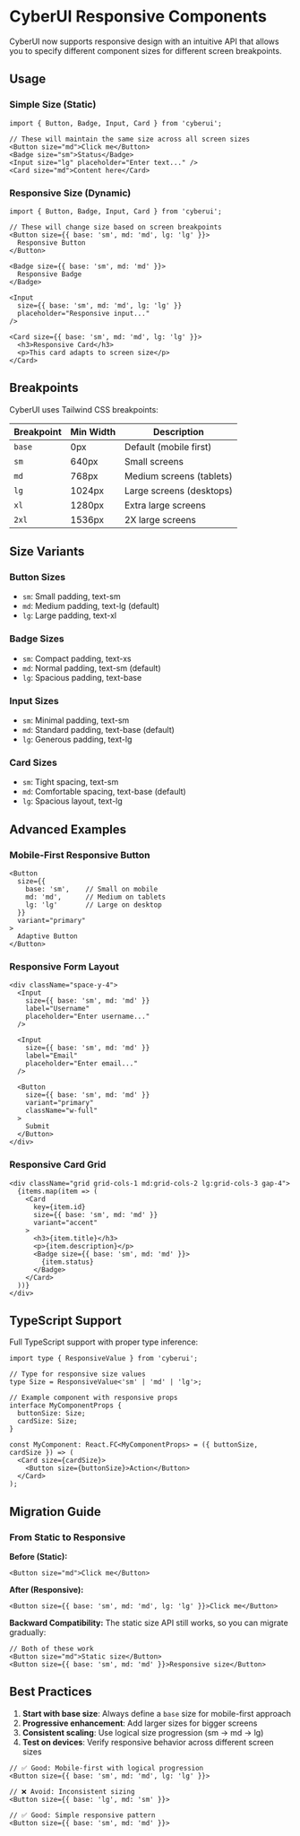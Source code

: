 # CyberUI Responsive Components

CyberUI now supports responsive design with an intuitive API that allows you to specify different component sizes for different screen breakpoints.

## Usage

### Simple Size (Static)
```tsx
import { Button, Badge, Input, Card } from 'cyberui';

// These will maintain the same size across all screen sizes
<Button size="md">Click me</Button>
<Badge size="sm">Status</Badge>
<Input size="lg" placeholder="Enter text..." />
<Card size="md">Content here</Card>
```

### Responsive Size (Dynamic)
```tsx
import { Button, Badge, Input, Card } from 'cyberui';

// These will change size based on screen breakpoints
<Button size={{ base: 'sm', md: 'md', lg: 'lg' }}>
  Responsive Button
</Button>

<Badge size={{ base: 'sm', md: 'md' }}>
  Responsive Badge
</Badge>

<Input
  size={{ base: 'sm', md: 'md', lg: 'lg' }}
  placeholder="Responsive input..."
/>

<Card size={{ base: 'sm', md: 'md', lg: 'lg' }}>
  <h3>Responsive Card</h3>
  <p>This card adapts to screen size</p>
</Card>
```

## Breakpoints

CyberUI uses Tailwind CSS breakpoints:

| Breakpoint | Min Width | Description |
|------------|-----------|-------------|
| `base`     | 0px       | Default (mobile first) |
| `sm`       | 640px     | Small screens |
| `md`       | 768px     | Medium screens (tablets) |
| `lg`       | 1024px    | Large screens (desktops) |
| `xl`       | 1280px    | Extra large screens |
| `2xl`      | 1536px    | 2X large screens |

## Size Variants

### Button Sizes
- `sm`: Small padding, text-sm
- `md`: Medium padding, text-lg (default)
- `lg`: Large padding, text-xl

### Badge Sizes
- `sm`: Compact padding, text-xs
- `md`: Normal padding, text-sm (default)
- `lg`: Spacious padding, text-base

### Input Sizes
- `sm`: Minimal padding, text-sm
- `md`: Standard padding, text-base (default)
- `lg`: Generous padding, text-lg

### Card Sizes
- `sm`: Tight spacing, text-sm
- `md`: Comfortable spacing, text-base (default)
- `lg`: Spacious layout, text-lg

## Advanced Examples

### Mobile-First Responsive Button
```tsx
<Button
  size={{
    base: 'sm',    // Small on mobile
    md: 'md',      // Medium on tablets
    lg: 'lg'       // Large on desktop
  }}
  variant="primary"
>
  Adaptive Button
</Button>
```

### Responsive Form Layout
```tsx
<div className="space-y-4">
  <Input
    size={{ base: 'sm', md: 'md' }}
    label="Username"
    placeholder="Enter username..."
  />

  <Input
    size={{ base: 'sm', md: 'md' }}
    label="Email"
    placeholder="Enter email..."
  />

  <Button
    size={{ base: 'sm', md: 'md' }}
    variant="primary"
    className="w-full"
  >
    Submit
  </Button>
</div>
```

### Responsive Card Grid
```tsx
<div className="grid grid-cols-1 md:grid-cols-2 lg:grid-cols-3 gap-4">
  {items.map(item => (
    <Card
      key={item.id}
      size={{ base: 'sm', md: 'md' }}
      variant="accent"
    >
      <h3>{item.title}</h3>
      <p>{item.description}</p>
      <Badge size={{ base: 'sm', md: 'md' }}>
        {item.status}
      </Badge>
    </Card>
  ))}
</div>
```

## TypeScript Support

Full TypeScript support with proper type inference:

```tsx
import type { ResponsiveValue } from 'cyberui';

// Type for responsive size values
type Size = ResponsiveValue<'sm' | 'md' | 'lg'>;

// Example component with responsive props
interface MyComponentProps {
  buttonSize: Size;
  cardSize: Size;
}

const MyComponent: React.FC<MyComponentProps> = ({ buttonSize, cardSize }) => (
  <Card size={cardSize}>
    <Button size={buttonSize}>Action</Button>
  </Card>
);
```

## Migration Guide

### From Static to Responsive

**Before (Static):**
```tsx
<Button size="md">Click me</Button>
```

**After (Responsive):**
```tsx
<Button size={{ base: 'sm', md: 'md', lg: 'lg' }}>Click me</Button>
```

**Backward Compatibility:**
The static size API still works, so you can migrate gradually:
```tsx
// Both of these work
<Button size="md">Static size</Button>
<Button size={{ base: 'sm', md: 'md' }}>Responsive size</Button>
```

## Best Practices

1. **Start with base size**: Always define a `base` size for mobile-first approach
2. **Progressive enhancement**: Add larger sizes for bigger screens
3. **Consistent scaling**: Use logical size progression (sm → md → lg)
4. **Test on devices**: Verify responsive behavior across different screen sizes

```tsx
// ✅ Good: Mobile-first with logical progression
<Button size={{ base: 'sm', md: 'md', lg: 'lg' }}>

// ❌ Avoid: Inconsistent sizing
<Button size={{ base: 'lg', md: 'sm' }}>

// ✅ Good: Simple responsive pattern
<Button size={{ base: 'sm', md: 'md' }}>
```

